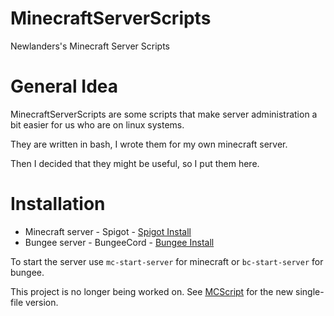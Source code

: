 MinecraftServerScripts
======================

Newlanders's Minecraft Server Scripts

General Idea
============
MinecraftServerScripts are some scripts that make server administration a bit easier for us who are on linux systems.

They are written in bash, I wrote them for my own minecraft server.

Then I decided that they might be useful, so I put them here.

Installation
============
* Minecraft server - Spigot - [Spigot Install](SPIGOT-INSTALL.md)
* Bungee server - BungeeCord - [Bungee Install](BUNGEE-INSTALL.md)

To start the server use `mc-start-server` for minecraft or `bc-start-server` for bungee.


This project is no longer being worked on. See [MCScript](https://github.com/daboross/MCScript) for the new single-file version.
